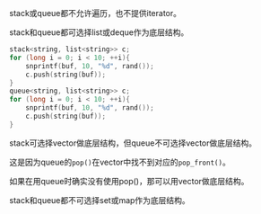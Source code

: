 stack或queue都不允许遍历，也不提供iterator。

stack和queue都可选择list或deque作为底层结构。

```c++
stack<string, list<string>> c;
for (long i = 0; i < 10; ++i){
    snprintf(buf, 10, "%d", rand());
    c.push(string(buf));
}
queue<string, list<string>> c;
for (long i = 0; i < 10; ++i){
    snprintf(buf, 10, "%d", rand());
    c.push(string(buf));
}
```

stack可选择vector做底层结构，但queue不可选择vector做底层结构。

这是因为queue的`pop()`在vector中找不到对应的`pop_front()`。

如果在用queue时确实没有使用pop()，那可以用vector做底层结构。

stack和queue都不可选择set或map作为底层结构。

